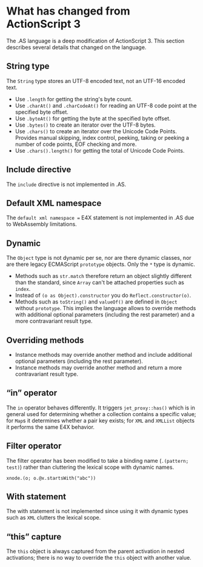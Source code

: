 # What has changed from ActionScript 3

The .AS language is a deep modification of ActionScript 3. This section describes several details that changed on the language.

## String type

The `String` type stores an UTF-8 encoded text, not an UTF-16 encoded text.

- Use `.length` for getting the string's byte count.
- Use `.charAt()` and `.charCodeAt()` for reading an UTF-8 code point at the specified byte offset.
- Use `.byteAt()` for getting the byte at the specified byte offset.
- Use `.bytes()` to create an iterator over the UTF-8 bytes.
- Use `.chars()` to create an iterator over the Unicode Code Points. Provides manual skipping, index control, peeking, taking or peeking a number of code points, EOF checking and more.
- Use `.chars().length()` for getting the total of Unicode Code Points.

## Include directive

The `include` directive is not implemented in .AS.

## Default XML namespace

The `default xml namespace =` E4X statement is not implemented in .AS due to WebAssembly limitations.

## Dynamic

The `Object` type is not dynamic per se, nor are there dynamic classes, nor are there legacy ECMAScript `prototype` objects. Only the `*` type is dynamic.

- Methods such as `str.match` therefore return an object slightly different than the standard, since `Array` can't be attached properties such as `index`.
- Instead of `(o as Object).constructor` you do `Reflect.constructor(o)`.
- Methods such as `toString()` and `valueOf()` are defined in `Object` without `prototype`. This implies the language allows to override methods with additional optional parameters (including the rest parameter) and a more contravariant result type.

## Overriding methods

- Instance methods may override another method and include additional optional parameters (including the rest parameter).
- Instance methods may override another method and return a more contravariant result type.

## “in” operator

The `in` operator behaves differently. It triggers `jet_proxy::has()` which is in general used for determining whether a collection contains a specific value; for `Map`s it determines whether a pair key exists; for `XML` and `XMLList` objects it performs the same E4X behavior.

## Filter operator

The filter operator has been modified to take a binding name (`.(pattern; test)`) rather than cluttering the lexical scope with dynamic names.

```
xnode.(o; o.@x.startsWith("abc"))
```

## With statement

The with statement is not implemented since using it with dynamic types such as `XML` clutters the lexical scope.

## “this” capture

The `this` object is always captured from the parent activation in nested activations; there is no way to override the `this` object with another value.
